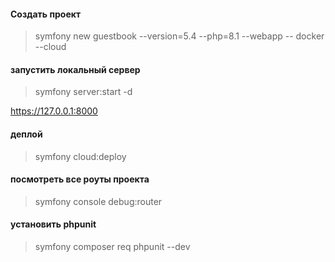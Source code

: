#### Создать проект

> symfony new guestbook --version=5.4 --php=8.1 --webapp --
docker --cloud

#### запустить локальный сервер

> symfony server:start -d

https://127.0.0.1:8000

#### деплой

> symfony cloud:deploy

#### посмотреть все роуты проекта

> symfony console debug:router

#### установить phpunit

> symfony composer req phpunit --dev

